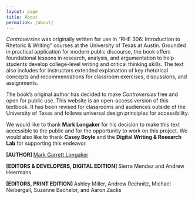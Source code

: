 ```yaml
---
layout: page
title: About
permalink: /about/
---
```


<i>Controversies</i> was originally written for use in “RHE 306: Introduction to Rhetoric & Writing” courses at the University of Texas at Austin. Grounded in practical application for modern public discourse, the book offers foundational lessons in research, analysis, and argumentation to help students develop college-level writing and critical thinking skills. The text also includes for instructors extended explanation of key rhetorical concepts and recommendations for classroom exercises, discussions, and assignments. 

The book’s original author has decided to make <i>Controversies</i> free and open for public use. This website is an open-access version of this textbook. It has been revised for classrooms and audiences outside of the University of Texas and follows universal design principles for accessibility. 

We would like to thank <b>Mark Longaker</b> for his decision to make this text accessible to the public and for the opportunity to work on this project. We would also like to thank <b>Casey Boyle</b> and the <b>Digital Writing & Research Lab</b> for supporting this endeavor. 

<b> [AUTHOR] </b> 
[Mark Garrett Longaker](https://liberalarts.utexas.edu/rhetoric/faculty/mgl223)


<b>[EDITORS & DEVELOPERS, DIGITAL EDITION] </b>
Sierra Mendez
and Andrew Heermans 


<b>[EDITORS, PRINT EDITION] </b>
Ashley Miller,
Andrew Rechnitz,
Michael Neibergail,
Suzanne Bachelor,
and Aaron Zacks 
